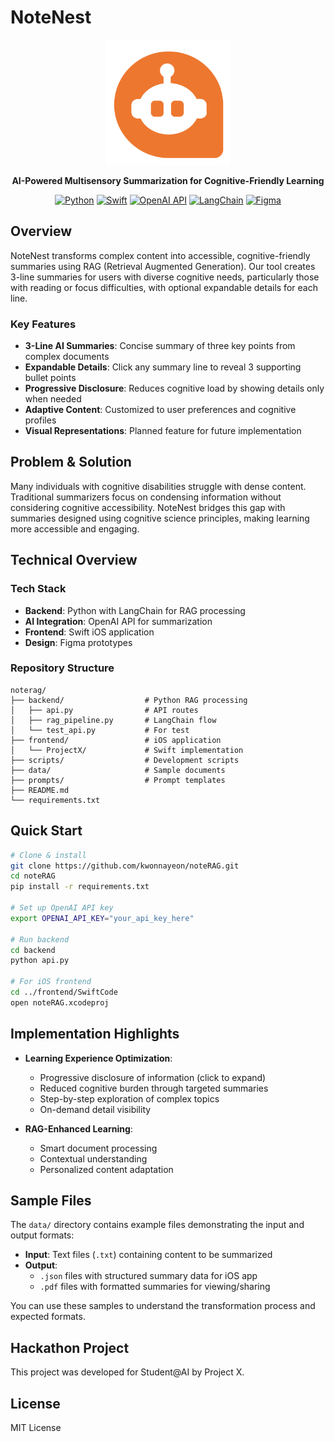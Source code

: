 # NoteNest

<div align="center">
  
<img src="./assets/logo.png" alt="noteRAG Logo" width="200" height="200">

**AI-Powered Multisensory Summarization for Cognitive-Friendly Learning**

[![Python](https://img.shields.io/badge/Python-3776AB?style=for-the-badge&logo=python&logoColor=white)](https://www.python.org/)
[![Swift](https://img.shields.io/badge/Swift-FA7343?style=for-the-badge&logo=swift&logoColor=white)](https://developer.apple.com/swift/)
[![OpenAI API](https://img.shields.io/badge/OpenAI_API-412991?style=for-the-badge&logo=openai&logoColor=white)](https://openai.com/api/)
[![LangChain](https://img.shields.io/badge/LangChain-000000?style=for-the-badge&logo=chainlink&logoColor=white)](https://www.langchain.com/)
[![Figma](https://img.shields.io/badge/Figma-F24E1E?style=for-the-badge&logo=figma&logoColor=white)](https://www.figma.com/)

</div>

## Overview

NoteNest transforms complex content into accessible, cognitive-friendly summaries using RAG (Retrieval Augmented Generation). Our tool creates 3-line summaries for users with diverse cognitive needs, particularly those with reading or focus difficulties, with optional expandable details for each line.

### Key Features
- **3-Line AI Summaries**: Concise summary of three key points from complex documents
- **Expandable Details**: Click any summary line to reveal 3 supporting bullet points
- **Progressive Disclosure**: Reduces cognitive load by showing details only when needed
- **Adaptive Content**: Customized to user preferences and cognitive profiles
- **Visual Representations**: Planned feature for future implementation

## Problem & Solution

Many individuals with cognitive disabilities struggle with dense content. Traditional summarizers focus on condensing information without considering cognitive accessibility. NoteNest bridges this gap with summaries designed using cognitive science principles, making learning more accessible and engaging.

## Technical Overview

### Tech Stack
- **Backend**: Python with LangChain for RAG processing
- **AI Integration**: OpenAI API for summarization
- **Frontend**: Swift iOS application
- **Design**: Figma prototypes

### Repository Structure
```
noterag/
├── backend/                  # Python RAG processing
│   ├── api.py                # API routes
│   ├── rag_pipeline.py       # LangChain flow
│   └── test_api.py           # For test
├── frontend/                 # iOS application
│   └── ProjectX/             # Swift implementation
├── scripts/                  # Development scripts
├── data/                     # Sample documents
├── prompts/                  # Prompt templates
├── README.md
└── requirements.txt
```

## Quick Start

```bash
# Clone & install
git clone https://github.com/kwonnayeon/noteRAG.git
cd noteRAG
pip install -r requirements.txt

# Set up OpenAI API key
export OPENAI_API_KEY="your_api_key_here"

# Run backend
cd backend
python api.py

# For iOS frontend
cd ../frontend/SwiftCode
open noteRAG.xcodeproj
```

## Implementation Highlights

- **Learning Experience Optimization**:
  - Progressive disclosure of information (click to expand)
  - Reduced cognitive burden through targeted summaries
  - Step-by-step exploration of complex topics
  - On-demand detail visibility

- **RAG-Enhanced Learning**:
  - Smart document processing
  - Contextual understanding
  - Personalized content adaptation

## Sample Files

The `data/` directory contains example files demonstrating the input and output formats:

- **Input**: Text files (`.txt`) containing content to be summarized
- **Output**: 
  - `.json` files with structured summary data for iOS app
  - `.pdf` files with formatted summaries for viewing/sharing

You can use these samples to understand the transformation process and expected formats.

## Hackathon Project

This project was developed for Student@AI by Project X.

## License

MIT License
